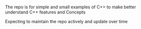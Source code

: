 The repo is for simple and small examples of C++ to make better understand C++ features and Concepts

Expecting to maintain the repo actively and update over time
